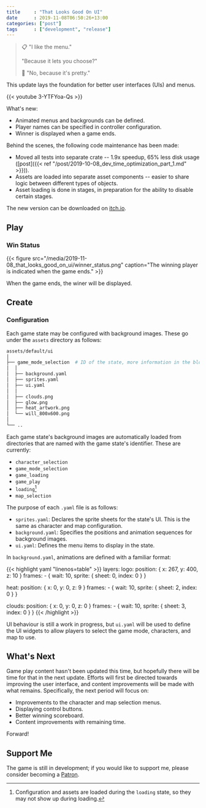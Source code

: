 ```yaml
---
title     : "That Looks Good On UI"
date      : 2019-11-08T06:50:26+13:00
categories: ["post"]
tags      : ["development", "release"]
---
```


> 📋 "I like the menu."
>
> "Because it lets you choose?"
>
> 🥺 "No, because it's pretty."

This update lays the foundation for better user interfaces (UIs) and menus.

{{< youtube 3-YTFYoa-Qs >}}

What's new:

* Animated menus and backgrounds can be defined.
* Player names can be specified in controller configuration.
* Winner is displayed when a game ends.

Behind the scenes, the following code maintenance has been made:

* Moved all tests into separate crate -- 1.9x speedup, 65% less disk usage ([post]({{< ref "/post/2019-10-08_dev_time_optimization_part_1.md" >}})).
* Assets are loaded into separate asset components -- easier to share logic between different types of objects.
* Asset loading is done in stages, in preparation for the ability to disable certain stages.

The new version can be downloaded on [itch.io](https://azriel91.itch.io/will).

## Play

### Win Status

{{< figure src="/media/2019-11-08_that_looks_good_on_ui/winner_status.png" caption="The winning player is indicated when the game ends." >}}

When the game ends, the winer will be displayed.

## Create

### Configuration

Each game state may be configured with background images. These go under the `assets` directory as follows:

```bash
assets/default/ui
│
├── game_mode_selection  # ID of the state, more information in the blog post.
│  │
│  ├── background.yaml
│  ├── sprites.yaml
│  ├── ui.yaml
│  │
│  ├── clouds.png
│  ├── glow.png
│  ├── heat_artwork.png
│  └── will_800x600.png
│
└── ..
```

Each game state's background images are automatically loaded from directories that are named with the game state's identifier. These are currently:

* `character_selection`
* `game_mode_selection`
* `game_loading`
* `game_play`
* `loading`[^1]
* `map_selection`

The purpose of each `.yaml` file is as follows:

* `sprites.yaml`: Declares the sprite sheets for the state's UI. This is the same as character and map configuration.
* `background.yaml`: Specifies the positions and animation sequences for background images.
* `ui.yaml`: Defines the menu items to display in the state.

In `background.yaml`, animations are defined with a familiar format:

{{< highlight yaml "linenos=table" >}}
layers:
  logo:
    position: { x: 267, y: 400, z: 10 }
    frames:
      - { wait: 10, sprite: { sheet: 0, index: 0 } }

  heat:
    position: { x: 0, y: 0, z: 9 }
    frames:
      - { wait: 10, sprite: { sheet: 2, index: 0 } }

  clouds:
    position: { x: 0, y: 0, z: 0 }
    frames:
      - { wait: 10, sprite: { sheet: 3, index: 0 } }
{{< /highlight >}}

UI behaviour is still a work in progress, but `ui.yaml` will be used to define the UI widgets to allow players to select the game mode, characters, and map to use.

## What's Next

Game play content hasn't been updated this time, but hopefully there will be time for that in the next update. Efforts will first be directed towards improving the user interface, and content improvements will be made with what remains. Specifically, the next period will focus on:

* Improvements to the character and map selection menus.
* Displaying control buttons.
* Better winning scoreboard.
* Content improvements with remaining time.

Forward!

## Support Me

The game is still in development; if you would like to support me, please consider becoming a [Patron](https://www.patreon.com/azriel91).

[^1]: Configuration and assets are loaded during the `loading` state, so they may not show up during loading.
